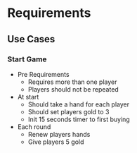 # Requirements
## Use Cases
### Start Game
- Pre Requirements
  - Requires more than one player
  - Players should not be repeated
- At start
  - Should take a hand for each player
  - Should set players gold to 3
  - Init 15 seconds timer to first buying
- Each round
  - Renew players hands 
  - Give players 5 gold